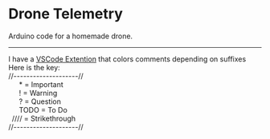 # Drone Telemetry
Arduino code for a homemade drone.

---

I have a [VSCode Extention](https://marketplace.visualstudio.com/items?itemName=aaron-bond.better-comments) that colors comments depending on suffixes\
Here is the key:  
//--------------------//\
   * = Important\
   ! = Warning\
   ? = Question\
   TODO = To Do\
 //// = Strikethrough\
//--------------------//